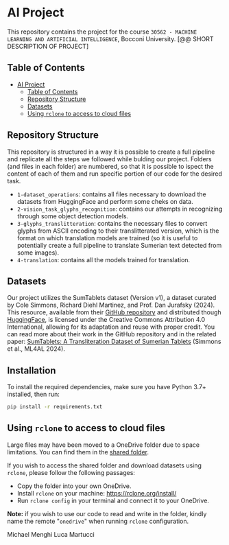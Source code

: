 # AI Project
This repository contains the project for the course `30562 - MACHINE LEARNING AND ARTIFICIAL INTELLIGENCE`, Bocconi University.
[@@ SHORT DESCRIPTION OF PROJECT]

## Table of Contents

- [AI Project](#ai-project)
  - [Table of Contents](#table-of-contents)
  - [Repository Structure](#repository-structure)
  - [Datasets](#datasets)
  - [Using `rclone` to access to cloud files](#using-rclone-to-access-to-cloud-files)

## Repository Structure
This repository is structured in a way it is possible to create a full pipeline and replicate all the steps we followed while bulding our project. Folders (and files in each folder) are numbered, so that it is possible to ispect the content of each of them and run specific portion of our code for the desired task.
- `1-dataset_operations`: contains all files necessary to download the datasets from HuggingFace and perform some cheks on data.
- `2-vision_task_glyphs_recognition`: contains our attempts in recognizing through some object detection models.
- `3-glyphs_translitteration`: contains the necessary files to convert glyphs from ASCII encoding to their translitterated version, which is the format on which translation models are trained (so it is useful to potentially create a full pipeline to translate Sumerian text detected from some images).
- `4-translation`: contains all the models trained for translation.

## Datasets
Our project utilizes the SumTablets dataset (Version v1), a dataset curated by Cole Simmons, Richard Diehl Martinez, and Prof. Dan Jurafsky (2024). This resource, available from their [GitHub repository](https://github.com/colesimmons/SumTablets) and distributed though [HuggingFace](https://huggingface.co/datasets/colesimmons/sumtablets), is licensed under the Creative Commons Attribution 4.0 International, allowing for its adaptation and reuse with proper credit. You can read more about their work in the GitHub repository and in the related paper: [SumTablets: A Transliteration Dataset of Sumerian Tablets](https://aclanthology.org/2024.ml4al-1.20/) (Simmons et al., ML4AL 2024).

## Installation

To install the required dependencies, make sure you have Python 3.7+ installed, then run:

```bash
pip install -r requirements.txt
```

## Using `rclone` to access to cloud files

Large files may have been moved to a OneDrive folder due to space limitations. You can find them in the [shared folder](https://bocconi-my.sharepoint.com/:f:/g/personal/samuele_straccialini_studbocconi_it/EjLdGCkSWehAq587J8KcJ9YBEsersXTvplLDyZ8OBpLDfA?e=PW31EI).

If you wish to access the shared folder and download datasets using `rclone`, please follow the following passages:
- Copy the folder into your own OneDrive.
- Install `rclone` on your machine: https://rclone.org/install/
- Run `rclone config` in your terminal and connect it to your OneDrive.

**Note:** if you wish to use our code to read and write in the folder, kindly name the remote "`onedrive`" when running `rclone` configuration.

Michael Menghi
Luca Martucci
